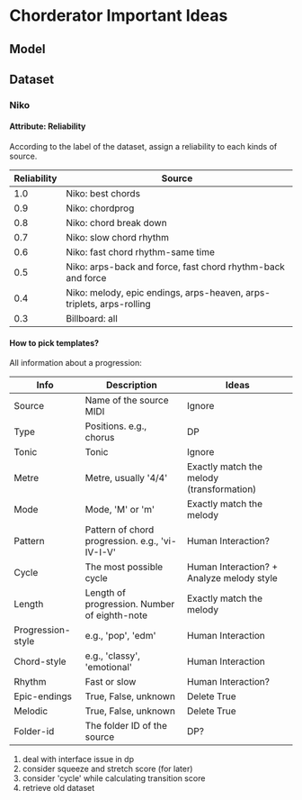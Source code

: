 # Chorderator Important Ideas

## Model

## Dataset

### Niko

#### Attribute: Reliability

According to the label of the dataset, assign a reliability to each kinds of source.

| Reliability | Source                                                       |
| ----------- | ------------------------------------------------------------ |
| 1.0         | Niko: best chords                                            |
| 0.9         | Niko: chordprog                                              |
| 0.8         | Niko: chord break down                                       |
| 0.7         | Niko: slow chord rhythm                                      |
| 0.6         | Niko: fast chord rhythm-same time                            |
| 0.5         | Niko: arps-back and force, fast chord rhythm-back and force  |
| 0.4         | Niko: melody, epic endings, arps-heaven, arps-triplets, arps-rolling |
| 0.3         | Billboard: all                                               |

#### How to pick templates?

All information about a progression:

| Info              | Description                                     | Ideas                                     |
| ----------------- | ----------------------------------------------- | ----------------------------------------- |
| Source            | Name of the source MIDI                         | Ignore                                    |
| Type              | Positions. e.g., chorus                         | DP                                        |
| Tonic             | Tonic                                           | Ignore                                    |
| Metre             | Metre, usually '4/4'                            | Exactly match the melody (transformation) |
| Mode              | Mode, 'M' or 'm'                                | Exactly match the melody                  |
| Pattern           | Pattern of chord progression. e.g., 'vi-IV-I-V' | Human Interaction?                        |
| Cycle             | The most possible cycle                         | Human Interaction? + Analyze melody style |
| Length            | Length of progression. Number of eighth-note    | Exactly match the melody                  |
| Progression-style | e.g., 'pop', 'edm'                              | Human Interaction                         |
| Chord-style       | e.g., 'classy', 'emotional'                     | Human Interaction                         |
| Rhythm            | Fast or slow                                    | Human Interaction?                        |
| Epic-endings      | True, False, unknown                            | Delete True                               |
| Melodic           | True, False, unknown                            | Delete True                               |
| Folder-id         | The folder ID of the source                     | DP?                                       |



1. deal with interface issue in dp
2. consider squeeze and stretch score (for later)
3. consider 'cycle' while calculating transition score
4. retrieve old dataset

